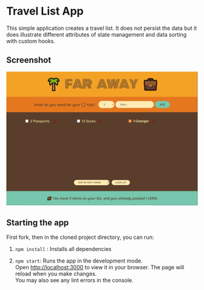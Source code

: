 # Travel List App
This simple application creates a travel list. It does not persist the data but it does illustrate different attributes of state management and data sorting with custom hooks. 

## Screenshot
![Homepage](docs/screenshot.png 'Homepage')

## Starting the app
First fork, then in the cloned project directory, you can run:

1. `npm install` : Installs all dependencies

2. `npm start`: Runs the app in the development mode.\
Open [http://localhost:3000](http://localhost:3000) to view it in your browser. The page will reload when you make changes.\
You may also see any lint errors in the console.

